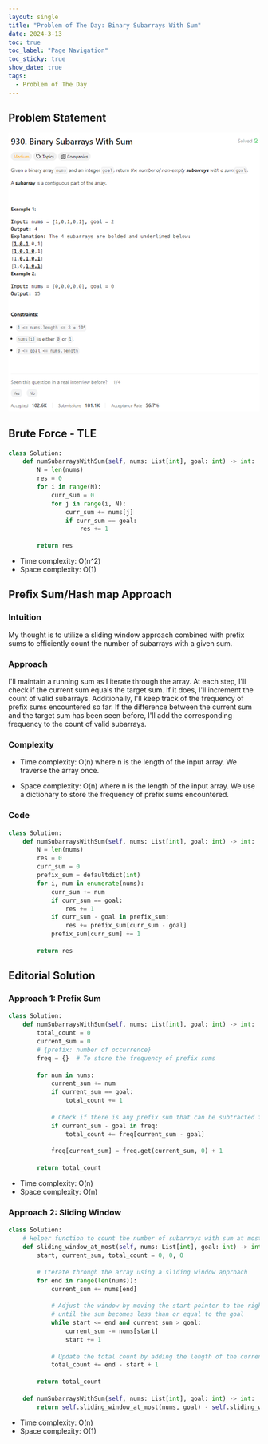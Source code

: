 ```yaml
---
layout: single
title: "Problem of The Day: Binary Subarrays With Sum"
date: 2024-3-13
toc: true
toc_label: "Page Navigation"
toc_sticky: true
show_date: true
tags:
  - Problem of The Day
---
```


## Problem Statement

[![problem-930](/assets/images/2024-03-13_19-01-52-problem-930.png)](/assets/images/2024-03-13_19-01-52-problem-930.png)

## Brute Force - TLE

```python
class Solution:
    def numSubarraysWithSum(self, nums: List[int], goal: int) -> int:
        N = len(nums)
        res = 0
        for i in range(N):
            curr_sum = 0
            for j in range(i, N):
                curr_sum += nums[j]
                if curr_sum == goal:
                    res += 1

        return res
```

- Time complexity: O(n^2)
- Space complexity: O(1)

## Prefix Sum/Hash map Approach

### Intuition

My thought is to utilize a sliding window approach combined with prefix sums to efficiently count the number of subarrays with a given sum.

### Approach

I'll maintain a running sum as I iterate through the array. At each step, I'll check if the current sum equals the target sum. If it does, I'll increment the count of valid subarrays. Additionally, I'll keep track of the frequency of prefix sums encountered so far. If the difference between the current sum and the target sum has been seen before, I'll add the corresponding frequency to the count of valid subarrays.

### Complexity

- Time complexity:
  O(n) where n is the length of the input array. We traverse the array once.

- Space complexity:
  O(n) where n is the length of the input array. We use a dictionary to store the frequency of prefix sums encountered.

### Code

```python
class Solution:
    def numSubarraysWithSum(self, nums: List[int], goal: int) -> int:
        N = len(nums)
        res = 0
        curr_sum = 0
        prefix_sum = defaultdict(int)
        for i, num in enumerate(nums):
            curr_sum += num
            if curr_sum == goal:
                res += 1
            if curr_sum - goal in prefix_sum:
                res += prefix_sum[curr_sum - goal]
            prefix_sum[curr_sum] += 1

        return res
```

## Editorial Solution

### Approach 1: Prefix Sum

```python
class Solution:
    def numSubarraysWithSum(self, nums: List[int], goal: int) -> int:
        total_count = 0
        current_sum = 0
        # {prefix: number of occurrence}
        freq = {}  # To store the frequency of prefix sums

        for num in nums:
            current_sum += num
            if current_sum == goal:
                total_count += 1

            # Check if there is any prefix sum that can be subtracted from the current sum to get the desired goal
            if current_sum - goal in freq:
                total_count += freq[current_sum - goal]

            freq[current_sum] = freq.get(current_sum, 0) + 1

        return total_count
```

- Time complexity: O(n)
- Space complexity: O(n)

### Approach 2: Sliding Window

```python
class Solution:
    # Helper function to count the number of subarrays with sum at most the given goal
    def sliding_window_at_most(self, nums: List[int], goal: int) -> int:
        start, current_sum, total_count = 0, 0, 0

        # Iterate through the array using a sliding window approach
        for end in range(len(nums)):
            current_sum += nums[end]

            # Adjust the window by moving the start pointer to the right
            # until the sum becomes less than or equal to the goal
            while start <= end and current_sum > goal:
                current_sum -= nums[start]
                start += 1

            # Update the total count by adding the length of the current subarray
            total_count += end - start + 1

        return total_count

    def numSubarraysWithSum(self, nums: List[int], goal: int) -> int:
        return self.sliding_window_at_most(nums, goal) - self.sliding_window_at_most(nums, goal - 1)
```

- Time complexity: O(n)
- Space complexity: O(1)
